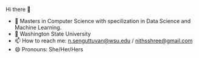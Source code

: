 Hi there 👋

- 🔭 Masters in Computer Science with specilization in Data Science and Machine Learning.
- 🌱 Washington State University
- 📫 How to reach me: n.senguttuvan@wsu.edu / nithsshree@gmail.com
- 😄 Pronouns: She/Her/Hers

